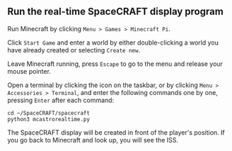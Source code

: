 ## Run the real-time SpaceCRAFT display program

Run Minecraft by clicking `Menu > Games > Minecraft Pi`.

Click `Start Game` and enter a world by either double-clicking a world you have already created or selecting `Create new`.

Leave Minecraft running, press `Escape` to go to the menu and release your mouse pointer.

Open a terminal by clicking the icon on the taskbar, or by clicking `Menu > Accessories > Terminal`, and enter the following commands one by one, pressing `Enter` after each command:

```
cd ~/SpaceCRAFT/spacecraft
python3 mcastrorealtime.py
```

The SpaceCRAFT display will be created in front of the player's position. If you go back to Minecraft and look up, you will see the ISS.


